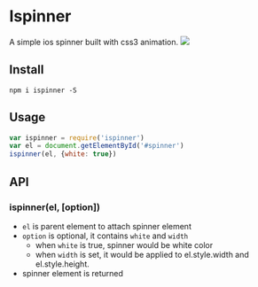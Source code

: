 # Ispinner

A simple ios spinner built with css3 animation.
![](http://7b1fyu.com1.z0.glb.clouddn.com/Screen%20Shot%202016-03-29%20at%201.03.14%20PM.png)

## Install

    npm i ispinner -S

## Usage

``` js
var ispinner = require('ispinner')
var el = document.getElementById('#spinner')
ispinner(el, {white: true})
```

## API

### ispinner(el, [option])

* `el` is parent element to attach spinner element
* `option` is optional, it contains `white` and `width`
    * when `white` is true, spinner would be white color
    * when `width` is set, it would be applied to el.style.width and el.style.height.
* spinner element is returned
